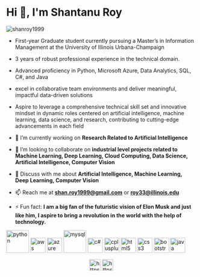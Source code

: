 <h1>Hi 👋, I'm Shantanu Roy</h1>

<p align="left"> <img src="https://komarev.com/ghpvc/?username=shanroy1999" alt="shanroy1999" /> </p>

- First-year Graduate student currently pursuing a Master’s in Information Management at the University of Illinois Urbana-Champaign

- 3 years of robust professional experience in the technical domain.

- Advanced proficiency in Python, Microsoft Azure, Data Analytics, SQL, C#, and Java

- excel in collaborative team environments and deliver meaningful, impactful data-driven solutions

- Aspire to leverage a comprehensive technical skill set and innovative mindset in dynamic roles centered on artificial intelligence, machine learning, data science, and research, contributing to cutting-edge advancements in each field

- 🔭 I’m currently working on **Research Related to Artificial Intelligence**

- 👯 I’m looking to collaborate on **industrial level projects related to Machine Learning, Deep Learning, Cloud Computing, Data Science, Artificial Intelligence, Computer Vision**

- 💬 Discuss with me about **Artificial Intelligence, Machine Learning, Deep Learning, Computer Vision**

- 📫 Reach me at **shan.roy1999@gmail.com** or **roy33@illinois.edu**

- ⚡ Fun fact: **I am a big fan of the futuristic vision of Elon Musk and just like him, I aspire to bring a revolution in the world with the help of technology.**

<p align="left"><img src="https://upload.wikimedia.org/wikipedia/commons/thumb/c/c3/Python-logo-notext.svg/182px-Python-logo-notext.svg.png" alt="python" width="60" height="60"/> <img src="https://upload.wikimedia.org/wikipedia/commons/thumb/9/93/Amazon_Web_Services_Logo.svg/225px-Amazon_Web_Services_Logo.svg.png" alt="aws" width="40" height="40"/> <img src="https://upload.wikimedia.org/wikipedia/commons/thumb/f/fa/Microsoft_Azure.svg/180px-Microsoft_Azure.svg.png" alt="azure" width="40" height="40"/> <img src="https://upload.wikimedia.org/wikipedia/en/thumb/d/dd/MySQL_logo.svg/150px-MySQL_logo.svg.png" alt="mysql" width="60" height="60"/> <img src="https://upload.wikimedia.org/wikipedia/commons/thumb/d/d2/C_Sharp_Logo_2023.svg/195px-C_Sharp_Logo_2023.svg.png" alt="c#" width="40" height="40"/> <img src="https://upload.wikimedia.org/wikipedia/commons/thumb/1/18/ISO_C%2B%2B_Logo.svg/180px-ISO_C%2B%2B_Logo.svg.png" alt="cplusplus" width="40" height="40"/> <img src="https://upload.wikimedia.org/wikipedia/commons/thumb/6/61/HTML5_logo_and_wordmark.svg/180px-HTML5_logo_and_wordmark.svg.png" alt="html5" width="40" height="40"/> <img src="https://upload.wikimedia.org/wikipedia/commons/thumb/d/d5/CSS3_logo_and_wordmark.svg/180px-CSS3_logo_and_wordmark.svg.png" alt="css3" width="40" height="40"/> <img src="https://upload.wikimedia.org/wikipedia/commons/thumb/b/b2/Bootstrap_logo.svg/180px-Bootstrap_logo.svg.png" alt="bootstrap" width="40" height="40"/> <img src="https://upload.wikimedia.org/wikipedia/en/thumb/3/30/Java_programming_language_logo.svg/182px-Java_programming_language_logo.svg.png" alt="java" width="40" height="40"/></p>

<p align="center">
<a href="https://www.linkedin.com/in/shanroy99/" target="blank"><img align="center" src="https://cdn.jsdelivr.net/npm/simple-icons@3.0.1/icons/linkedin.svg" alt="https://www.linkedin.com/in/shanroy99/" height="30" width="30" /></a>
<a href="https://www.kaggle.com/codebreaker619" target="blank"><img align="center" src="https://cdn.jsdelivr.net/npm/simple-icons@3.0.1/icons/kaggle.svg" alt="https://www.kaggle.com/codebreaker619" height="30" width="30" /></a>
</p>
